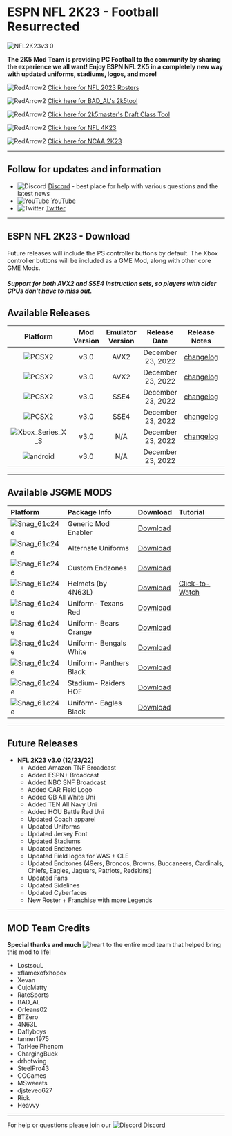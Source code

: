 # ESPN NFL 2K23 - Football Resurrected

![NFL2K23v3 0](https://user-images.githubusercontent.com/69597675/209337691-3f195c13-0afe-482a-8746-ae1d1cf4465d.png)

**The 2K5 Mod Team is providing PC Football to the community by sharing the experience we all want! Enjoy ESPN NFL 2K5 in a completely new way with updated uniforms, stadiums, logos, and more!**

![RedArrow2](https://user-images.githubusercontent.com/69597675/125669440-bcf4c873-527c-4524-9426-9488c71fbbde.png)
[Click here for NFL 2023 Rosters](https://github.com/lostsoul63b/NFL-2K23/blob/main/files/Ratings.md)

![RedArrow2](https://user-images.githubusercontent.com/69597675/125669440-bcf4c873-527c-4524-9426-9488c71fbbde.png)
[Click here for BAD_AL's 2k5tool](https://github.com/BAD-AL/NFL2K5Tool/releases)

![RedArrow2](https://user-images.githubusercontent.com/69597675/125669440-bcf4c873-527c-4524-9426-9488c71fbbde.png)
[Click here for 2k5master's Draft Class Tool](https://github.com/2k5master/ESPN-NFL-2K5-Draft-Class-Generator)

![RedArrow2](https://user-images.githubusercontent.com/69597675/125669440-bcf4c873-527c-4524-9426-9488c71fbbde.png)
[Click here for NFL 4K23](https://github.com/lostsoul63b/NFL-2K23/blob/main/files/4K23Mod/4K23Mod.md)

![RedArrow2](https://user-images.githubusercontent.com/69597675/125669440-bcf4c873-527c-4524-9426-9488c71fbbde.png)
[Click here for NCAA 2K23](https://github.com/lostsoul63b/NFL-2K23/blob/main/files/2KCFBMod/2KCFB.md)


---------
## Follow for updates and information
* ![Discord](https://user-images.githubusercontent.com/69597675/124640725-d1e88980-de5b-11eb-926d-ec5f55b19a62.png) [Discord](https://discord.gg/sBVXzYb) - best place for help with various questions and the latest news
* ![YouTube](https://user-images.githubusercontent.com/69597675/124641345-9b5f3e80-de5c-11eb-80e3-4dc5fabc4137.png) [YouTube](https://www.youtube.com/lostsoul63b)
* ![Twitter](https://user-images.githubusercontent.com/69597675/124641220-71a61780-de5c-11eb-8bd9-0c8c3ad46949.png) [Twitter](https://twitter.com/blostsou)
---------
## ESPN NFL 2K23 - Download
Future releases will include the PS controller buttons by default. The Xbox controller buttons will be included as a GME Mod, along with other core GME Mods.

#### *Support for both AVX2 and SSE4 instruction sets, so players with older CPUs don't have to miss out.*

## Available Releases
| Platform | Mod Version | Emulator Version | Release Date  | Release Notes | Download | Tutorial |
| :-------------: | :-------------: | :-------------: | :-------------: | :-------------: | :-------------: |  :-------------: |
| ![PCSX2](https://user-images.githubusercontent.com/69597675/124647169-9baf0800-de63-11eb-974c-a7a4b2aecc1d.png) | v3.0 | AVX2 | December 23, 2022  | [changelog](https://github.com/lostsoul63b/NFL-2K23/blob/main/files/changelog/changelogv3.0.txt)  | [AVX2 Full](https://www.mediafire.com/file/cqc5c71ij488c9p/NFL2K23_v3.0_Setup.zip/file) | [Tutorial](https://youtu.be/NbRVVckw8tc) |
| ![PCSX2](https://user-images.githubusercontent.com/69597675/124647169-9baf0800-de63-11eb-974c-a7a4b2aecc1d.png) | v3.0 | AVX2 | December 23, 2022  |  [changelog](https://github.com/lostsoul63b/NFL-2K23/blob/main/files/changelog/changelogv3.0.txt) | [AVX2 Update](https://www.mediafire.com/file/tgglwquenpln770/NFL2K23_v3.0_Update.zip/file) | [Tutorial](https://youtu.be/NbRVVckw8tc) |
| ![PCSX2](https://user-images.githubusercontent.com/69597675/124647169-9baf0800-de63-11eb-974c-a7a4b2aecc1d.png) | v3.0 | SSE4 | December 23, 2022  | [changelog](https://github.com/lostsoul63b/NFL-2K23/blob/main/files/changelog/changelogv3.0.txt)  | [SSE4 Full](https://www.mediafire.com/file/vzmnkervrnxapms/NFL2K23_v3.0_SSE4_Setup.zip/file) | [Tutorial](https://youtu.be/NbRVVckw8tc) |
| ![PCSX2](https://user-images.githubusercontent.com/69597675/124647169-9baf0800-de63-11eb-974c-a7a4b2aecc1d.png) | v3.0 | SSE4 | December 23, 2022  | [changelog](https://github.com/lostsoul63b/NFL-2K23/blob/main/files/changelog/changelogv3.0.txt) | [SSE4 Update](https://www.mediafire.com/file/fzi6ih50dkd2gdg/NFL2K23_v3.0_SSE4_Update.zip/file) | [Tutorial](https://youtu.be/NbRVVckw8tc) |
| ![Xbox_Series_X_S](https://user-images.githubusercontent.com/69597675/155858271-c6788630-e7c0-47bb-8138-018d2d3db0c1.png) | v3.0 | N/A | December 23, 2022 | [changelog](https://github.com/lostsoul63b/NFL-2K23/blob/main/files/changelog/changelogv3.0.txt) | [Xbox](https://www.mediafire.com/file/9qjlah62i486wqq/NFL+2K23+-+V3+XSX.zip/file) | [Tutorial](https://youtu.be/VT6Xvg5YHWo) |
| ![android](https://user-images.githubusercontent.com/69597675/177371512-f864b1cc-8ad2-470c-a3be-7983edbb3f19.png) | v3.0 | N/A | December 23, 2022|  | [Android](https://www.mediafire.com/file/wqynmu1zuw3e8p9/NFL2K23_Android_v3.0.zip/file) | [Tutorial](https://youtu.be/uWMSRrcT554) |

---------
## Available JSGME MODS
| Platform | Package Info | Download | Tutorial |
| :------------- | :------------- | :------------- | :------------- |
| ![Snag_61c24e](https://user-images.githubusercontent.com/69597675/150687521-fa2844f5-8343-443d-b9cc-24aebc94182a.png) | Generic Mod Enabler | [Download](https://www.mediafire.com/file/2ejkgnj5r5nb4hc/JSGME.zip/file) | | [Click-to-Watch]() |
| ![Snag_61c24e](https://user-images.githubusercontent.com/69597675/150687521-fa2844f5-8343-443d-b9cc-24aebc94182a.png) | Alternate Uniforms | [Download](https://drive.google.com/file/d/1KrtNF6BrmsDxnNvNItDK7uT0E6juktsx/view?usp=sharing) | | [Click-to-Watch]() |
| ![Snag_61c24e](https://user-images.githubusercontent.com/69597675/150687521-fa2844f5-8343-443d-b9cc-24aebc94182a.png) | Custom Endzones | [Download](https://www.mediafire.com/file/a5qvslyae4r3brs/GME_Endzones.zip/file) | | [Click-to-Watch]() |
| ![Snag_61c24e](https://user-images.githubusercontent.com/69597675/150687521-fa2844f5-8343-443d-b9cc-24aebc94182a.png) | Helmets (by 4N63L) | [Download](https://www.mediafire.com/file/p5berxhboayw5ku/NFL2K23_Helmets_%2528by_4N63L%2529.zip/file) | [Click-to-Watch](https://youtu.be/oMYjNpCZBWk) |
| ![Snag_61c24e](https://user-images.githubusercontent.com/69597675/150687521-fa2844f5-8343-443d-b9cc-24aebc94182a.png) | Uniform- Texans Red | [Download](https://www.mediafire.com/file/z9gk9qazn4do8gh/Uni_Houston_Texans_Battle_Red.zip/file) | | [Click-to-Watch]() |
| ![Snag_61c24e](https://user-images.githubusercontent.com/69597675/150687521-fa2844f5-8343-443d-b9cc-24aebc94182a.png) | Uniform- Bears Orange | [Download](https://www.mediafire.com/file/tgdjvuredhlf3yx/Uni_Chicago_Bears_Orange.zip/file) | | [Click-to-Watch]() |
| ![Snag_61c24e](https://user-images.githubusercontent.com/69597675/150687521-fa2844f5-8343-443d-b9cc-24aebc94182a.png) | Uniform- Bengals White | [Download](https://www.mediafire.com/file/du30f7ev2v6citr/Uni_Cincinatti_Bengals_All_White_Helmet.zip/file) | | [Click-to-Watch]() |
| ![Snag_61c24e](https://user-images.githubusercontent.com/69597675/150687521-fa2844f5-8343-443d-b9cc-24aebc94182a.png) | Uniform- Panthers Black | [Download](https://www.mediafire.com/file/r35c18qam90eyzp/Uni_Carolina_Panthers_All_Black.zip/file) | | [Click-to-Watch]() |
| ![Snag_61c24e](https://user-images.githubusercontent.com/69597675/150687521-fa2844f5-8343-443d-b9cc-24aebc94182a.png) | Stadium- Raiders HOF | [Download](https://www.mediafire.com/file/wbcvsvzjkytoeli/Stadium_Raiders_HOF.zip/file) | | [Click-to-Watch]() |
| ![Snag_61c24e](https://user-images.githubusercontent.com/69597675/150687521-fa2844f5-8343-443d-b9cc-24aebc94182a.png) | Uniform- Eagles Black | [Download](https://www.mediafire.com/file/h1mb7lgehh8buct/Uni_Philadelphia_Eagles_All_Black_Color_Rush.zip/file) | | [Click-to-Watch]() |

---------
## Future Releases
* **NFL 2K23 v3.0 (12/23/22)**
  * Added Amazon TNF Broadcast
  * Added ESPN+ Broadcast
  * Added NBC SNF Broadcast
  * Added CAR Field Logo
  * Added GB All White Uni
  * Added TEN All Navy Uni
  * Added HOU Battle Red Uni
  * Updated Coach apparel
  * Updated Uniforms
  * Updated Jersey Font
  * Updated Stadiums
  * Updated Endzones
  * Updated Field logos for WAS + CLE
  * Updated Endzones (49ers, Broncos, Browns, Buccaneers, Cardinals, Chiefs, Eagles, Jaguars, Patriots, Redskins)
  * Updated Fans
  * Updated Sidelines
  * Updated Cyberfaces
  * New Roster + Franchise with more Legends
  
---------
## MOD Team Credits
**Special thanks and much** ![heart](https://user-images.githubusercontent.com/69597675/125808838-b20315aa-b53f-41a2-b31a-691d685fb1df.png) to the entire mod team that helped bring this mod to life!
* LostsouL
* xflamexofxhopex
* Xevan
* CujoMatty
* RateSports
* BAD_AL
* Orleans02 
* BTZero
* 4N63L
* Daflyboys
* tanner1975
* TarHeelPhenom
* ChargingBuck
* drhotwing
* SteelPro43
* CCGames
* MSweeets
* djsteveo627
* Rick
* Heavvy

---------
For help or questions please join our ![Discord](https://user-images.githubusercontent.com/69597675/124640725-d1e88980-de5b-11eb-926d-ec5f55b19a62.png) [Discord](https://discord.gg/sBVXzYb)
